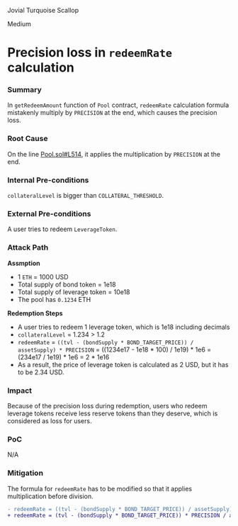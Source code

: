 Jovial Turquoise Scallop

Medium

# Precision loss in `redeemRate` calculation

### Summary

In `getRedeemAmount` function of `Pool` contract, `redeemRate` calculation formula mistakenly multiply by `PRECISION` at the end, which causes the precision loss.

### Root Cause

On the line [Pool.sol#L514](https://github.com/sherlock-audit/2024-12-plaza-finance/blob/main/plaza-evm/src/Pool.sol#L514), it applies the multiplication by `PRECISION` at the end.

### Internal Pre-conditions

`collateralLevel` is bigger than `COLLATERAL_THRESHOLD`.

### External Pre-conditions

A user tries to redeem `LeverageToken`.

### Attack Path

**Assmption**

- 1 `ETH` = 1000 USD
- Total supply of bond token = 1e18
- Total supply of leverage token = 10e18
- The pool has `0.1234` ETH

**Redemption Steps**

- A user tries to redeem 1 leverage token, which is 1e18 including decimals
- `collateralLevel` = 1.234 > 1.2
- `redeemRate` = `((tvl - (bondSupply * BOND_TARGET_PRICE)) / assetSupply) * PRECISION` = ((1234e17 - 1e18 * 100) / 1e19) * 1e6 = (234e17 / 1e19) * 1e6 = 2 * 1e16
- As a result, the price of leverage token is calculated as 2 USD, but it has to be 2.34 USD.

### Impact

Because of the precision loss during redemption, users who redeem leverage tokens receive less reserve tokens than they deserve, which is considered as loss for users.

### PoC

N/A

### Mitigation

The formula for `redeemRate` has to be modified so that it applies multiplication before division.

```diff
- redeemRate = ((tvl - (bondSupply * BOND_TARGET_PRICE)) / assetSupply) * PRECISION;
+ redeemRate = (tvl - (bondSupply * BOND_TARGET_PRICE)) * PRECISION / assetSupply;
```